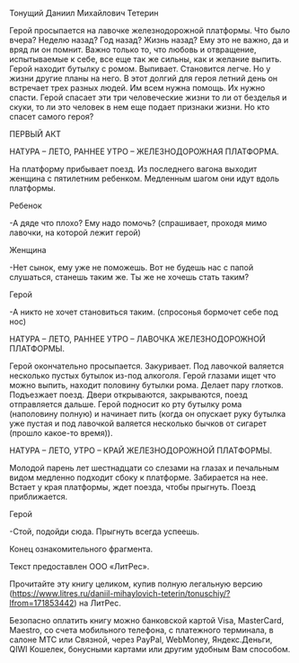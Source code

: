 Тонущий Даниил Михайлович Тетерин

Герой просыпается на лавочке железнодорожной платформы. Что было вчера?
Неделю назад? Год назад? Жизнь назад? Ему это не важно, да и вряд ли он
помнит. Важно только то, что любовь и отвращение, испытываемые к себе,
все еще так же сильны, как и желание выпить. Герой находит бутылку с
ромом. Выпивает. Становится легче. Но у жизни другие планы на него. В
этот долгий для героя летний день он встречает трех разных людей. Им
всем нужна помощь. Их нужно спасти. Герой спасает эти три человеческие
жизни то ли от безделья и скуки, то ли это человек в нем еще подает
признаки жизни. Но кто спасет самого героя?

ПЕРВЫЙ АКТ

НАТУРА – ЛЕТО, РАННЕЕ УТРО – ЖЕЛЕЗНОДОРОЖНАЯ ПЛАТФОРМА.

На платформу прибывает поезд. Из последнего вагона выходит женщина с
пятилетним ребенком. Медленным шагом они идут вдоль платформы.

Ребенок

-А дяде что плохо? Ему надо помочь? (спрашивает, проходя мимо лавочки,
на которой лежит герой)

Женщина

-Нет сынок, ему уже не поможешь. Вот не будешь нас с папой слушаться,
станешь таким же. Ты же не хочешь стать таким?

Герой

-А никто не хочет становиться таким. (спросонья бормочет себе под нос)

НАТУРА – ЛЕТО, РАННЕЕ УТРО – ЛАВОЧКА ЖЕЛЕЗНОДОРОЖНОЙ ПЛАТФОРМЫ.

Герой окончательно просыпается. Закуривает. Под лавочкой валяется
несколько пустых бутылок из-под алкоголя. Герой глазами ищет что можно
выпить, находит половину бутылки рома. Делает пару глотков. Подъезжает
поезд. Двери открываются, закрываются, поезд отправляется дальше. Герой
подносит ко рту бутылку рома (наполовину полную) и начинает пить (когда
он опускает руку бутылка уже пустая и под лавочкой валяется несколько
бычков от сигарет (прошло какое-то время)).

НАТУРА – ЛЕТО, УТРО – КРАЙ ЖЕЛЕЗНОДОРОЖНОЙ ПЛАТФОРМЫ.

Молодой парень лет шестнадцати со слезами на глазах и печальным видом
медленно подходит сбоку к платформе. Забирается на нее. Встает у края
платформы, ждет поезда, чтобы прыгнуть. Поезд приближается.

Герой

-Стой, подойди сюда. Прыгнуть всегда успеешь.

Конец ознакомительного фрагмента.

Текст предоставлен ООО «ЛитРес».

Прочитайте эту книгу целиком, купив полную легальную версию
(https://www.litres.ru/daniil-mihaylovich-teterin/tonuschiy/?lfrom=171853442)
на ЛитРес.

Безопасно оплатить книгу можно банковской картой Visa, MasterCard,
Maestro, со счета мобильного телефона, с платежного терминала, в салоне
МТС или Связной, через PayPal, WebMoney, Яндекс.Деньги, QIWI Кошелек,
бонусными картами или другим удобным Вам способом.
